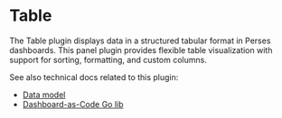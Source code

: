 # Table

The Table plugin displays data in a structured tabular format in Perses dashboards. This panel plugin provides flexible table visualization with support for sorting, formatting, and custom columns.

See also technical docs related to this plugin:

- [Data model](./model.md)
- [Dashboard-as-Code Go lib](./go-sdk.md)